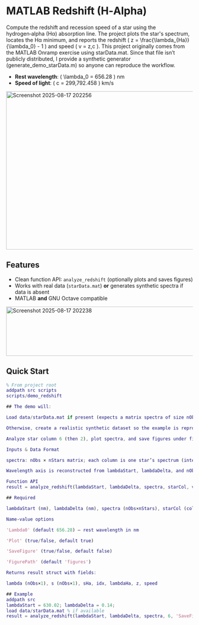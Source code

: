# MATLAB Redshift (H‑Alpha)

Compute the redshift and recession speed of a star using the hydrogen‑alpha (Hα) absorption line. The project plots the star's spectrum, locates the Hα minimum, and reports the redshift \( z = \frac{\lambda_{Ha}}{\lambda_0} - 1 \) and speed \( v = z\,c \).
This project originally comes from the MATLAB Onramp exercise using starData.mat. Since that file isn’t publicly distributed, I provide a synthetic generator (generate_demo_starData.m) so anyone can reproduce the workflow.
- **Rest wavelength**: \( \lambda_0 = 656.28 \) nm
- **Speed of light**: \( c = 299\,792.458 \) km/s
<img width="537" height="427" alt="Screenshot 2025-08-17 202256" src="https://github.com/user-attachments/assets/ed9bd71f-b9ef-47f0-9281-9472fea98251" />

## Features
- Clean function API: `analyze_redshift` (optionally plots and saves figures)
- Works with real data (`starData.mat`) **or** generates synthetic spectra if data is absent
- MATLAB **and** GNU Octave compatible
<img width="704" height="133" alt="Screenshot 2025-08-17 202238" src="https://github.com/user-attachments/assets/2bb0acc9-23cb-4763-8cb2-2555d4df44c1" />


## Quick Start
```matlab
% From project root
addpath src scripts
scripts/demo_redshift

## The demo will:

Load data/starData.mat if present (expects a matrix spectra of size nObs×nStars).

Otherwise, create a realistic synthetic dataset so the example is reproducible.

Analyze star column 6 (then 2), plot spectra, and save figures under figures/.

Inputs & Data Format

spectra: nObs × nStars matrix; each column is one star’s spectrum (intensity vs wavelength).

Wavelength axis is reconstructed from lambdaStart, lambdaDelta, and nObs.

Function API
result = analyze_redshift(lambdaStart, lambdaDelta, spectra, starCol, varargin)

## Required

lambdaStart (nm), lambdaDelta (nm), spectra (nObs×nStars), starCol (column index)

Name‑value options

'Lambda0' (default 656.28) — rest wavelength in nm

'Plot' (true/false, default true)

'SaveFigure' (true/false, default false)

'FigurePath' (default 'figures')

Returns result struct with fields:

lambda (nObs×1), s (nObs×1), sHa, idx, lambdaHa, z, speed

## Example
addpath src
lambdaStart = 630.02; lambdaDelta = 0.14;
load data/starData.mat % if available
result = analyze_redshift(lambdaStart, lambdaDelta, spectra, 6, 'SaveFigure', true);
